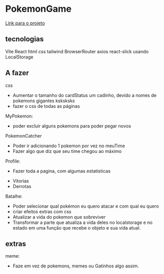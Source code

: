 # PokemonGame

[Link para o projeto](https://pokemon-game-flax.vercel.app)

## tecnologias

Vite
React
html
css
tailwind
BrowserRouter
axios
react-slick
usando LocalStorage


## A fazer

css
 - Aumentar o tamanho do cardStatus um cadinho, devido a nomes de pokemons gigantes ksksksks
 - fazer o css de todas as páginas


MyPokemon:
- poder excluir alguns pokemons para poder pegar novos

PokemonCatcher
- Poder ir adicionando 1 pokemon por vez no meuTime
- Fazer algo que diz que seu time chegou ao máximo

Profile:
* Fazer toda a pagina, com algumas estatisticas
- Vitorias
- Derrotas

Batalhe:
- Poder selecionar qual pokémon eu quero atacar e com qual eu quero
- criar efeitos extras com css
- Atualizar a vida do pokemon que sobreviver
- Transformar a parte que atualiza a vida deles no localstorage e no estado em uma função que recebe o objeto e sua vida atual.


## extras
 meme:
 - Faze em vez de pokemons, memes ou Gatinhos algo assim.